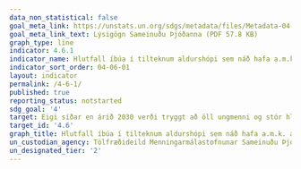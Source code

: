 ```yaml
---
data_non_statistical: false
goal_meta_link: https://unstats.un.org/sdgs/metadata/files/Metadata-04-06-01.pdf
goal_meta_link_text: Lýsigögn Sameinuðu Þjóðanna (PDF 57.8 KB)
graph_type: line
indicator: 4.6.1
indicator_name: Hlutfall íbúa í tilteknum aldurshópi sem náð hafa a.m.k. ákveðinni verkfærni í a) læsi og b) tölulæsi, eftir kyni.
indicator_sort_order: 04-06-01
layout: indicator
permalink: /4-6-1/
published: true
reporting_status: notstarted
sdg_goal: '4'
target: Eigi síðar en árið 2030 verði tryggt að öll ungmenni og stór hluti fullorðinna, bæði karlar og konur, hafi náð tökum á lestri og skrift og öðlast talnaskilning.
target_id: '4.6'
graph_title: Hlutfall íbúa í tilteknum aldurshópi sem náð hafa a.m.k. ákveðinni verkfærni í a) læsi og b) tölulæsi, eftir kyni.
un_custodian_agency: Tölfræðideild Menningarmálastofnunar Sameinuðu Þjóðanna (UNESCO-UIS)
un_designated_tier: '2'
---
```

